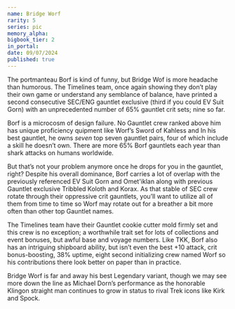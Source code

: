 ```yaml
---
name: Bridge Worf
rarity: 5
series: pic
memory_alpha:
bigbook_tier: 2
in_portal:
date: 09/07/2024
published: true
---
```


The portmanteau Borf is kind of funny, but Bridge Wof is more headache than humorous. The Timelines team, once again showing they don’t play their own game or understand any semblance of balance, have printed a second consecutive SEC/ENG gauntlet exclusive (third if you could EV Suit Gorn) with an unprecedented number of 65% gauntlet crit sets; nine so far. 

Borf is a microcosm of design failure. No Gauntlet crew ranked above him has unique proficiency quipment like Worf’s Sword of Kahless and In his best gauntlet, he owns *seven* top seven gauntlet pairs, four of which include a skill he doesn’t own. There are more 65% Borf gauntlets each year than shark attacks on humans worldwide.

But that’s not your problem anymore once he drops for you in the gauntlet, right? Despite his overall dominance, Borf carries a lot of overlap with the previously referenced EV Suit Gorn and Omet'iklan along with previous Gauntlet exclusive Tribbled Koloth and Korax. As that stable of SEC crew rotate through their oppressive crit gauntlets, you’ll want to utilize all of them from time to time so Worf may rotate out for a breather a bit more often than other top Gauntlet names.

The Timelines team have their Gauntlet cookie cutter mold firmly set and this crew is no exception; a worthwhile trait set for lots of collections and event bonuses, but awful base and voyage numbers. Like TKK, Borf also has an intriguing shipboard ability, but isn’t even the best +10 attack, crit bonus-boosting, 38% uptime, eight second initializing crew named Worf so his contributions there look better on paper than in practice.

Bridge Worf is far and away his best Legendary variant, though we may see more down the line as Michael Dorn’s performance as the honorable Klingon straight man continues to grow in status to rival Trek icons like Kirk and Spock.
